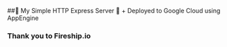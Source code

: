 
##🤹 My Simple HTTP Express Server 🤹  + Deployed to Google Cloud using AppEngine

### Thank you to Fireship.io
